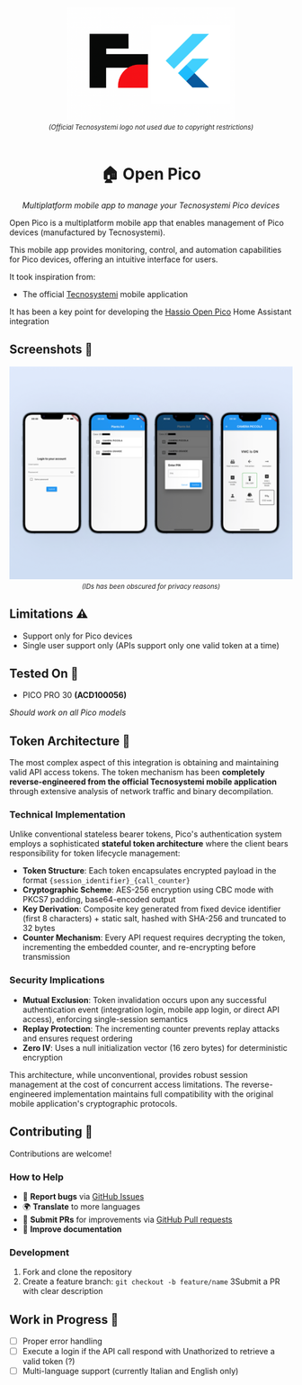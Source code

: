 <div align="center">
  <img src="./assets/icons/banner.png" alt="Banner" height="200">
  <br>
  <small><em>(Official Tecnosystemi logo not used due to copyright restrictions)</em></small>
  <br><br>
  <h1>🏠 Open Pico</h1>
  <p><em>Multiplatform mobile app to manage your Tecnosystemi Pico devices</em></p>
</div>

Open Pico is a multiplatform mobile app that enables management of Pico devices (manufactured by Tecnosystemi).

This mobile app provides monitoring, control, and automation capabilities for Pico devices, offering an intuitive interface for users.

It took inspiration from:
- The official [Tecnosystemi](https://play.google.com/store/apps/details?id=it.tecnosystemi.TS&hl=it) mobile application

It has been a key point for developing the [Hassio Open Pico](https://github.com/VoidElle/hassio-open-pico/tree/master) Home Assistant integration

## Screenshots 📸
<div align="center">
  <img src="./assets/icons/screenshots.png" alt="Screenshots">
  <br>
  <small><em>(IDs has been obscured for privacy reasons)</em></small>
</div>

## Limitations ⚠️
- Support only for Pico devices
- Single user support only (APIs support only one valid token at a time)

## Tested On 🧪
- PICO PRO 30 **(ACD100056)**

*Should work on all Pico models*

## Token Architecture 🔐

The most complex aspect of this integration is obtaining and maintaining valid API access tokens. The token mechanism has been **completely reverse-engineered from the official Tecnosystemi mobile application** through extensive analysis of network traffic and binary decompilation.

### Technical Implementation

Unlike conventional stateless bearer tokens, Pico's authentication system employs a sophisticated **stateful token architecture** where the client bears responsibility for token lifecycle management:

- **Token Structure**: Each token encapsulates encrypted payload in the format `{session_identifier}_{call_counter}`
- **Cryptographic Scheme**: AES-256 encryption using CBC mode with PKCS7 padding, base64-encoded output
- **Key Derivation**: Composite key generated from fixed device identifier (first 8 characters) + static salt, hashed with SHA-256 and truncated to 32 bytes
- **Counter Mechanism**: Every API request requires decrypting the token, incrementing the embedded counter, and re-encrypting before transmission

### Security Implications

- **Mutual Exclusion**: Token invalidation occurs upon any successful authentication event (integration login, mobile app login, or direct API access), enforcing single-session semantics
- **Replay Protection**: The incrementing counter prevents replay attacks and ensures request ordering
- **Zero IV**: Uses a null initialization vector (16 zero bytes) for deterministic encryption

This architecture, while unconventional, provides robust session management at the cost of concurrent access limitations. The reverse-engineered implementation maintains full compatibility with the original mobile application's cryptographic protocols.

## Contributing 🤝

Contributions are welcome!

### How to Help
- 🐛 **Report bugs** via [GitHub Issues](https://github.com/VoidElle/hassio-open-pico/issues)
- 🌍 **Translate** to more languages
- 🔧 **Submit PRs** for improvements via [GitHub Pull requests](https://github.com/VoidElle/hassio-open-pico/pulls)
- 📖 **Improve documentation**

### Development
1. Fork and clone the repository
2. Create a feature branch: `git checkout -b feature/name`
3Submit a PR with clear description


## Work in Progress 🚧
- [ ] Proper error handling
- [ ] Execute a login if the API call respond with Unathorized to retrieve a valid token (?)
- [ ] Multi-language support (currently Italian and English only)